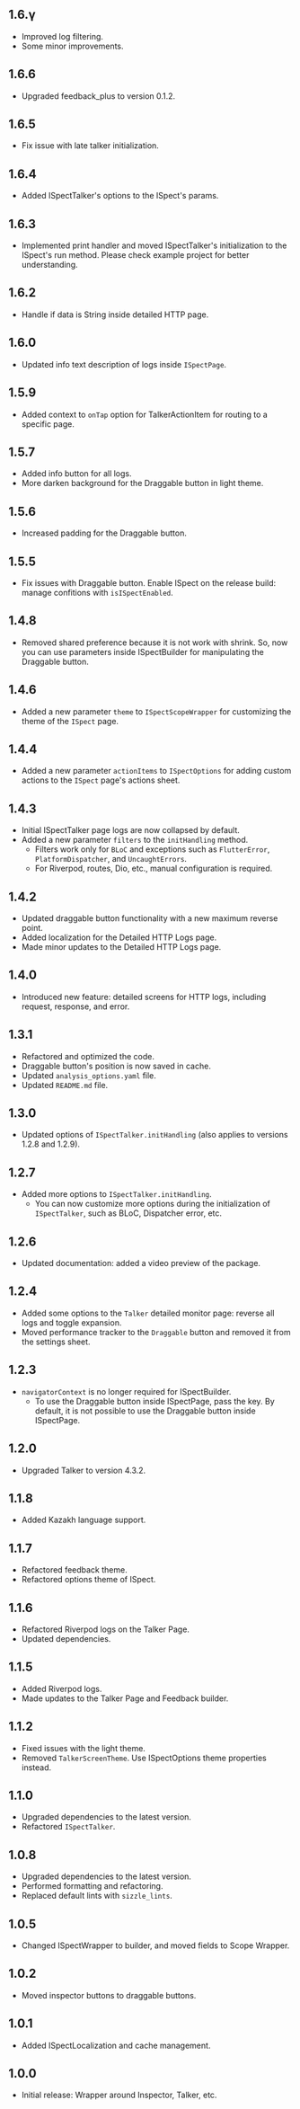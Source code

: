 ## 1.6.ү
- Improved log filtering.
- Some minor improvements.

## 1.6.6
- Upgraded feedback_plus to version 0.1.2.

## 1.6.5
- Fix issue with late talker initialization.

## 1.6.4
- Added ISpectTalker's options to the ISpect's params.

## 1.6.3
- Implemented print handler and moved ISpectTalker's initialization to the ISpect's run method. Please check example project for better understanding.

## 1.6.2
- Handle if data is String inside detailed HTTP page.

## 1.6.0
- Updated info text description of logs inside `ISpectPage`.

## 1.5.9
- Added context to `onTap` option for TalkerActionItem for routing to a specific page.

## 1.5.7
- Added info button for all logs.
- More darken background for the Draggable button in light theme.

## 1.5.6
- Increased padding for the Draggable button.

## 1.5.5
- Fix issues with Draggable button. Enable ISpect on the release build: manage confitions with `isISpectEnabled`.

## 1.4.8
- Removed shared preference because it is not work with shrink. So, now you can use parameters inside ISpectBuilder for manipulating the Draggable button.

## 1.4.6
- Added a new parameter `theme` to `ISpectScopeWrapper` for customizing the theme of the `ISpect` page.

## 1.4.4
- Added a new parameter `actionItems` to `ISpectOptions` for adding custom actions to the `ISpect` page's actions sheet.

## 1.4.3
- Initial ISpectTalker page logs are now collapsed by default.
- Added a new parameter `filters` to the `initHandling` method. 
  - Filters work only for `BLoC` and exceptions such as `FlutterError`, `PlatformDispatcher`, and `UncaughtErrors`.
  - For Riverpod, routes, Dio, etc., manual configuration is required.

## 1.4.2
- Updated draggable button functionality with a new maximum reverse point.
- Added localization for the Detailed HTTP Logs page.
- Made minor updates to the Detailed HTTP Logs page.

## 1.4.0
- Introduced new feature: detailed screens for HTTP logs, including request, response, and error.

## 1.3.1
- Refactored and optimized the code.
- Draggable button's position is now saved in cache.
- Updated `analysis_options.yaml` file.
- Updated `README.md` file.

## 1.3.0
- Updated options of `ISpectTalker.initHandling` (also applies to versions 1.2.8 and 1.2.9).

## 1.2.7
- Added more options to `ISpectTalker.initHandling`.
  - You can now customize more options during the initialization of `ISpectTalker`, such as BLoC, Dispatcher error, etc.

## 1.2.6
- Updated documentation: added a video preview of the package.

## 1.2.4
- Added some options to the `Talker` detailed monitor page: reverse all logs and toggle expansion.
- Moved performance tracker to the `Draggable` button and removed it from the settings sheet.

## 1.2.3
- `navigatorContext` is no longer required for ISpectBuilder.
  - To use the Draggable button inside ISpectPage, pass the key. By default, it is not possible to use the Draggable button inside ISpectPage.

## 1.2.0
- Upgraded Talker to version 4.3.2.

## 1.1.8
- Added Kazakh language support.

## 1.1.7
- Refactored feedback theme.
- Refactored options theme of ISpect.

## 1.1.6
- Refactored Riverpod logs on the Talker Page.
- Updated dependencies.

## 1.1.5
- Added Riverpod logs.
- Made updates to the Talker Page and Feedback builder.

## 1.1.2
- Fixed issues with the light theme.
- Removed `TalkerScreenTheme`. Use ISpectOptions theme properties instead.

## 1.1.0
- Upgraded dependencies to the latest version.
- Refactored `ISpectTalker`.

## 1.0.8
- Upgraded dependencies to the latest version.
- Performed formatting and refactoring.
- Replaced default lints with `sizzle_lints`.

## 1.0.5
- Changed ISpectWrapper to builder, and moved fields to Scope Wrapper.

## 1.0.2
- Moved inspector buttons to draggable buttons.

## 1.0.1
- Added ISpectLocalization and cache management.

## 1.0.0
- Initial release: Wrapper around Inspector, Talker, etc.
